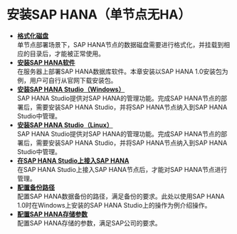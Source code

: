 # 安装SAP HANA（单节点无HA）<a name="saphana_02_0031"></a>

-   **[格式化磁盘](格式化磁盘.md)**  
单节点部署场景下，SAP HANA节点的数据磁盘需要进行格式化，并挂载到相应的目录后，才能被正常使用。
-   **[安装SAP HANA软件](安装SAP-HANA软件.md)**  
在服务器上部署SAP HANA数据库软件。本章安装以SAP  HANA 1.0安装包为例，用户可自行从官网下载安装包。
-   **[安装SAP HANA Studio（Windows）](安装SAP-HANA-Studio（Windows）.md)**  
SAP HANA  Studio提供对SAP HANA的管理功能。完成SAP  HANA节点的部署后，需要安装SAP HANA Studio，并将SAP HANA节点纳入到SAP HANA Studio中管理。
-   **[安装SAP HANA Studio（Linux）](安装SAP-HANA-Studio（Linux）.md)**  
SAP HANA Studio提供对SAP HANA的管理功能。完成SAP  HANA节点的部署后，需要安装SAP HANA Studio，并将SAP HANA节点纳入到SAP HANA Studio中管理。
-   **[在SAP HANA Studio上接入SAP HANA](在SAP-HANA-Studio上接入SAP-HANA.md)**  
在SAP HANA Studio上接入SAP HANA节点后，才能对SAP  HANA节点进行管理。
-   **[配置备份路径](配置备份路径（单节点无HA）.md)**  
配置SAP HANA数据备份的路径，满足备份的要求。此处以使用SAP  HANA 1.0时在Windows上安装的SAP HANA Studio上的操作为例介绍操作。
-   **[配置SAP HANA存储参数](配置SAP-HANA存储参数.md)**  
配置SAP HANA存储的参数，满足SAP公司的要求。

